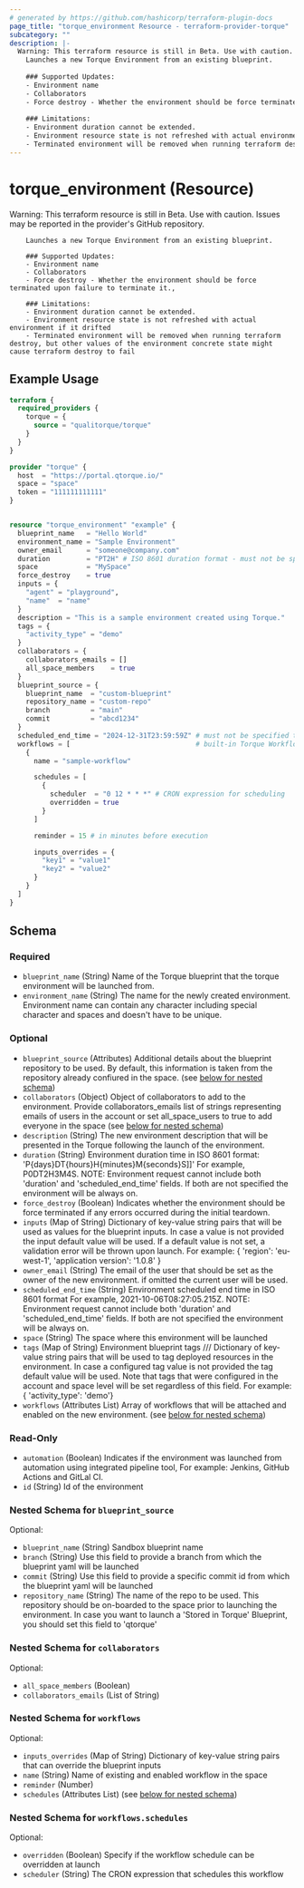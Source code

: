 ```yaml
---
# generated by https://github.com/hashicorp/terraform-plugin-docs
page_title: "torque_environment Resource - terraform-provider-torque"
subcategory: ""
description: |-
  Warning: This terraform resource is still in Beta. Use with caution. Issues may be reported in the provider's GitHub repository.
  	Launches a new Torque Environment from an existing blueprint.
  	
  	### Supported Updates:
  	- Environment name
  	- Collaborators
  	- Force destroy - Whether the environment should be force terminated upon failure to terminate it.,
  	
  	### Limitations:
  	- Environment duration cannot be extended.
  	- Environment resource state is not refreshed with actual environment if it drifted
  	- Terminated environment will be removed when running terraform destroy, but other values of the environment concrete state might cause terraform destroy to fail
---
```


# torque_environment (Resource)

Warning: This terraform resource is still in Beta. Use with caution. Issues may be reported in the provider's GitHub repository.

		Launches a new Torque Environment from an existing blueprint.
		
		### Supported Updates:
		- Environment name
		- Collaborators
		- Force destroy - Whether the environment should be force terminated upon failure to terminate it.,
		
		### Limitations:
		- Environment duration cannot be extended.
		- Environment resource state is not refreshed with actual environment if it drifted
		- Terminated environment will be removed when running terraform destroy, but other values of the environment concrete state might cause terraform destroy to fail

## Example Usage

```terraform
terraform {
  required_providers {
    torque = {
      source = "qualitorque/torque"
    }
  }
}

provider "torque" {
  host  = "https://portal.qtorque.io/"
  space = "space"
  token = "111111111111"
}


resource "torque_environment" "example" {
  blueprint_name   = "Hello World"
  environment_name = "Sample Environment"
  owner_email      = "someone@company.com"
  duration         = "PT2H" # ISO 8601 duration format - must not be specified together with scheduled_end_time. Both can be omitted to create always-on environment.
  space            = "MySpace"
  force_destroy    = true
  inputs = {
    "agent" = "playground",
    "name"  = "name"
  }
  description = "This is a sample environment created using Torque."
  tags = {
    "activity_type" = "demo"
  }
  collaborators = {
    collaborators_emails = []
    all_space_members    = true
  }
  blueprint_source = {
    blueprint_name  = "custom-blueprint"
    repository_name = "custom-repo"
    branch          = "main"
    commit          = "abcd1234"
  }
  scheduled_end_time = "2024-12-31T23:59:59Z" # must not be specified together with duration. Both can be omitted to create always-on environment.
  workflows = [                               # built-in Torque Workflows
    {
      name = "sample-workflow"

      schedules = [
        {
          scheduler  = "0 12 * * *" # CRON expression for scheduling
          overridden = true
        }
      ]

      reminder = 15 # in minutes before execution

      inputs_overrides = {
        "key1" = "value1"
        "key2" = "value2"
      }
    }
  ]
}
```

<!-- schema generated by tfplugindocs -->
## Schema

### Required

- `blueprint_name` (String) Name of the Torque blueprint that the torque environment will be launched from.
- `environment_name` (String) The name for the newly created environment. Environment name can contain any character including special character and spaces and doesn't have to be unique.

### Optional

- `blueprint_source` (Attributes) Additional details about the blueprint repository to be used. By default, this information is taken from the repository already confiured in the space. (see [below for nested schema](#nestedatt--blueprint_source))
- `collaborators` (Object) Object of collaborators to add to the environment. Provide collaborators_emails list of strings representing emails of users in the account or set all_space_users to true to add everyone in the space (see [below for nested schema](#nestedatt--collaborators))
- `description` (String) The new environment description that will be presented in the Torque following the launch of the environment.
- `duration` (String) Environment duration time in ISO 8601 format: 'P{days}DT{hours}H{minutes}M{seconds}S]]' For example, P0DT2H3M4S. NOTE: Environment request cannot include both 'duration' and 'scheduled_end_time' fields.  If both are not specified the environment will be always on.
- `force_destroy` (Boolean) Indicates whether the environment should be force terminated if any errors occurred during the initial teardown.
- `inputs` (Map of String) Dictionary of key-value string pairs that will be used as values for the blueprint inputs. In case a value is not provided the input default value will be used. If a default value is not set, a validation error will be thrown upon launch. For example: { 'region': 'eu-west-1', 'application version': '1.0.8' }
- `owner_email` (String) The email of the user that should be set as the owner of the new environment. if omitted the current user will be used.
- `scheduled_end_time` (String) Environment scheduled end time in ISO 8601 format For example, 2021-10-06T08:27:05.215Z. NOTE: Environment request cannot include both 'duration' and 'scheduled_end_time' fields. If both are not specified the environment will be always on.
- `space` (String) The space where this environment will be launched
- `tags` (Map of String) Environment blueprint tags /// Dictionary of key-value string pairs that will be used to tag deployed resources in the environment. In case a configured tag value is not provided the tag default value will be used. Note that tags that were configured in the account and space level will be set regardless of this field. For example: { 'activity_type': 'demo'}
- `workflows` (Attributes List) Array of workflows that will be attached and enabled on the new environment. (see [below for nested schema](#nestedatt--workflows))

### Read-Only

- `automation` (Boolean) Indicates if the environment was launched from automation using integrated pipeline tool, For example: Jenkins, GitHub Actions and GitLal CI.
- `id` (String) Id of the environment

<a id="nestedatt--blueprint_source"></a>
### Nested Schema for `blueprint_source`

Optional:

- `blueprint_name` (String) Sandbox blueprint name
- `branch` (String) Use this field to provide a branch from which the blueprint yaml will be launched
- `commit` (String) Use this field to provide a specific commit id from which the blueprint yaml will be launched
- `repository_name` (String) The name of the repo to be used. This repository should be on-boarded to the space prior to launching the environment. In case you want to launch a 'Stored in Torque' Blueprint, you should set this field to 'qtorque'


<a id="nestedatt--collaborators"></a>
### Nested Schema for `collaborators`

Optional:

- `all_space_members` (Boolean)
- `collaborators_emails` (List of String)


<a id="nestedatt--workflows"></a>
### Nested Schema for `workflows`

Optional:

- `inputs_overrides` (Map of String) Dictionary of key-value string pairs that can override the blueprint inputs
- `name` (String) Name of existing and enabled workflow in the space
- `reminder` (Number)
- `schedules` (Attributes List) (see [below for nested schema](#nestedatt--workflows--schedules))

<a id="nestedatt--workflows--schedules"></a>
### Nested Schema for `workflows.schedules`

Optional:

- `overridden` (Boolean) Specify if the workflow schedule can be overridden at launch
- `scheduler` (String) The CRON expression that schedules this workflow
